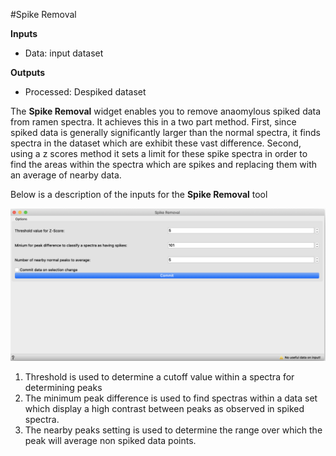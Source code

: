 #Spike Removal

**Inputs**

- Data: input dataset

**Outputs**

- Processed: Despiked dataset

The **Spike Removal** widget enables you to remove anaomylous spiked data from ramen spectra. It achieves this in a two part method. First, since spiked data is generally significantly larger than the normal spectra, it finds spectra in the dataset which are exhibit these vast difference. Second, using a z scores method it sets a limit for these spike spectra in order to find the areas within the spectra which are spikes and replacing them with an average of nearby data.

Below is a description of the inputs for the **Spike Removal** tool

![](Despike.png)

1. Threshold is used to determine a cutoff value within a spectra for determining peaks
2. The minimum peak difference is used to find spectras within a data set which display a high contrast between peaks as observed in spiked spectra.
3. The nearby peaks setting is used to determine the range over which the peak will average non spiked data points. 
